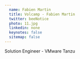 ```yaml
---
  name: Fabien Martin
  title: Volcamp - Fabien Martin
  twitter: beeNotice
  photo: 11.jpg
  linkedin: none
  keynotes: false
  sitemap: false
---
```

Solution Engineer - VMware Tanzu